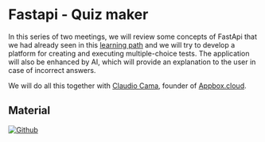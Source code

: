 # Fastapi - Quiz maker

In this series of two meetings, we will review some concepts of FastApi that we had already seen in this [learning path](../fastapi/index.en.md) and we will try to develop a platform for creating and executing multiple-choice tests. The application will also be enhanced by AI, which will provide an explanation to the user in case of incorrect answers.

We will do all this together with [Claudio Cama](https://www.linkedin.com/in/claudio-cama/), founder of [Appbox.cloud](https://appbox.cloud/).

## Material

[![Github](https://img.shields.io/badge/GitHub-181717.svg?style=for-the-badge&logo=GitHub&logoColor=white)](https://github.com/claudiocama/Quiz-Maker)